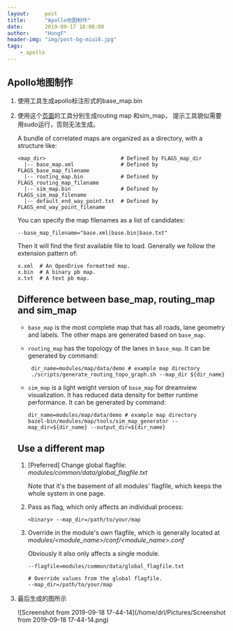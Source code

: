 ```yaml
---
layout:     post
title:      "Apollo地图制作"
date:       2019-09-17 18:00:00
author:     "HongF"
header-img: "img/post-bg-miui6.jpg"
tags:
    - apollo
---
```


## Apollo地图制作

1. 使用工具生成apollo标注形式的base_map.bin

2. 使用这个[页面](https://github.com/ApolloAuto/apollo/tree/master/modules/map/data)的工具分别生成routing map 和sim_map， 提示工具貌似需要用sudo运行，否则无法生成。

   A bundle of correlated maps are organized as a directory, with a structure like:

   ```
   <map_dir>                        # Defined by FLAGS_map_dir
     |-- base_map.xml               # Defined by FLAGS_base_map_filename
     |-- routing_map.bin            # Defined by FLAGS_routing_map_filename
     |-- sim_map.bin                # Defined by FLAGS_sim_map_filename
     |-- default_end_way_point.txt  # Defined by FLAGS_end_way_point_filename
   ```

   You can specify the map filenames as a list of candidates:

   ```
   --base_map_filename="base.xml|base.bin|base.txt"
   ```

   Then it will find the first available file to load. Generally we follow the extension pattern of:

   ```
   x.xml  # An OpenDrive formatted map.
   x.bin  # A binary pb map.
   x.txt  # A text pb map.
   ```

   ## 

   ## Difference between base_map, routing_map and sim_map

   - `base_map` is the most complete map that has all roads, lane geometry and labels. The other maps are generated based on `base_map`.

   - `routing_map` has the topology of the lanes in `base_map`. It can be generated by command:

     ```
      dir_name=modules/map/data/demo # example map directory
      ./scripts/generate_routing_topo_graph.sh --map_dir ${dir_name}
     ```

   - `sim_map` is a light weight version of `base_map` for dreamview visualization. It has reduced data density for better runtime performance. It can be generated by command:

     ```
     dir_name=modules/map/data/demo # example map directory
     bazel-bin/modules/map/tools/sim_map_generator --map_dir=${dir_name} --output_dir=${dir_name}
     ```

   ## 

   ## Use a different map

   1. [Preferred] Change global flagfile: *modules/common/data/global_flagfile.txt*

      Note that it's the basement of all modules' flagfile, which keeps the whole system in one page.

   2. Pass as flag, which only affects an individual process:

      ```
      <binary> --map_dir=/path/to/your/map
      ```

   3. Override in the module's own flagfile, which is generally located at *modules/<module_name>/conf/<module_name>.conf*

      Obviously it also only affects a single module.

      ```
      --flagfile=modules/common/data/global_flagfile.txt
      
      # Override values from the global flagfile.
      --map_dir=/path/to/your/map
      ```



3. 最后生成的图所示

   ![Screenshot from 2019-09-18 17-44-14](/home/drl/Pictures/Screenshot from 2019-09-18 17-44-14.png)
